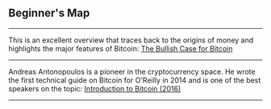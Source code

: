 ## Beginner's Map

***

This is an excellent overview that traces back to the origins of money and highlights the major features of Bitcoin:
[The Bullish Case for Bitcoin](https://vijayboyapati.medium.com/the-bullish-case-for-bitcoin-6ecc8bdecc1)

***

Andreas Antonopoulos is a pioneer in the cryptocurrency space. He wrote the first technical guide on Bitcoin for O'Reilly in 2014 and is one of the best speakers on the topic:
[Introduction to Bitcoin (2016)](https://www.youtube.com/watch?v=l1si5ZWLgy0)

***
